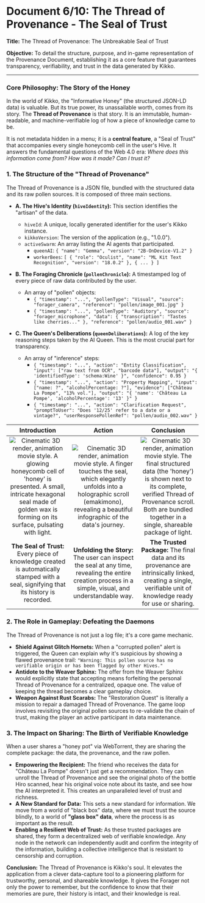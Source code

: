 # Document 6/10: The Thread of Provenance - The Seal of Trust

**Title:** The Thread of Provenance: The Unbreakable Seal of Trust

**Objective:** To detail the structure, purpose, and in-game representation of the Provenance Document, establishing it as a core feature that guarantees transparency, verifiability, and trust in the data generated by Kikko.

---

### **Core Philosophy: The Story of the Honey**

In the world of Kikko, the "Informative Honey" (the structured JSON-LD data) is valuable. But its true power, its unassailable worth, comes from its story. The **Thread of Provenance** is that story. It is an immutable, human-readable, and machine-verifiable log of how a piece of knowledge came to be.

It is not metadata hidden in a menu; it is a **central feature**, a "Seal of Trust" that accompanies every single honeycomb cell in the user's Hive. It answers the fundamental questions of the Web 4.0 era: *Where does this information come from? How was it made? Can I trust it?*

### **1. The Structure of the "Thread of Provenance"**

The Thread of Provenance is a JSON file, bundled with the structured data and its raw pollen sources. It is composed of three main sections.

*   **A. The Hive's Identity (`hiveIdentity`):** This section identifies the "artisan" of the data.
    *   `hiveId`: A unique, locally generated identifier for the user's Kikko instance.
    *   `kikkoVersion`: The version of the application (e.g., "1.0.0").
    *   `activeSwarm`: An array listing the AI agents that participated.
        *   `queenAI`: `{ "name": "Gemma", "version": "2B-OnDevice-V1.2" }`
        *   `workerBees`: `[ { "role": "Oculist", "name": "ML Kit Text Recognition", "version": "18.0.2" }, { ... } ]`

*   **B. The Foraging Chronicle (`pollenChronicle`):** A timestamped log of every piece of raw data contributed by the user.
    *   An array of "pollen" objects:
        *   `{ "timestamp": "...", "pollenType": "Visual", "source": "forager_camera", "reference": "pollen/image_001.jpg" }`
        *   `{ "timestamp": "...", "pollenType": "Auditory", "source": "forager_microphone", "data": { "transcription": "Tastes like cherries..." }, "reference": "pollen/audio_001.wav" }`

*   **C. The Queen's Deliberations (`queenDeliberations`):** A log of the key reasoning steps taken by the AI Queen. This is the most crucial part for transparency.
    *   An array of "inference" steps:
        *   `{ "timestamp": "...", "action": "Entity Classification", "input": ["raw text from OCR", "barcode data"], "output": "{ 'identifiedType': 'schema:Wine' }", "confidence": 0.95 }`
        *   `{ "timestamp": "...", "action": "Property Mapping", "input": ["name: ?", "alcoholPercentage: ?"], "evidence": ["Château La Pompe", "13% vol."], "output": "{ 'name': 'Château La Pompe', 'alcoholPercentage': '13' }" }`
        *   `{ "timestamp": "...", "action": "Clarification Request", "promptToUser": "Does '12/25' refer to a date or a vintage?", "userResponsePollenRef": "pollen/audio_002.wav" }`

| Introduction | Action | Conclusion |
| :---: | :---: | :---: |
| <img src="illustrations/prov_intro.png" alt="Cinematic 3D render, animation movie style. A glowing honeycomb cell of 'honey' is presented. A small, intricate hexagonal seal made of golden wax is forming on its surface, pulsating with light."> | <img src="illustrations/prov_action.png" alt="Cinematic 3D render, animation movie style. A finger touches the seal, which elegantly unfolds into a holographic scroll (emakimono), revealing a beautiful infographic of the data's journey."> | <img src="illustrations/prov_conclusion.png" alt="Cinematic 3D render, animation movie style. The final structured data (the 'honey') is shown next to its complete, verified Thread of Provenance scroll. Both are bundled together in a single, shareable package of light."> |
| **The Seal of Trust:** Every piece of knowledge created is automatically stamped with a seal, signifying that its history is recorded. | **Unfolding the Story:** The user can inspect the seal at any time, revealing the entire creation process in a simple, visual, and understandable way. | **The Trusted Package:** The final data and its provenance are intrinsically linked, creating a single, verifiable unit of knowledge ready for use or sharing. |

### **2. The Role in Gameplay: Defeating the Daemons**

The Thread of Provenance is not just a log file; it's a core game mechanic.

*   **Shield Against Glitch Hornets:** When a "corrupted pollen" alert is triggered, the Queen can explain *why* it's suspicious by showing a flawed provenance trail: `"Warning: This pollen source has no verifiable origin or has been flagged by other Hives."`
*   **Antidote to the Weaver Sphinx:** The offer from the Weaver Sphinx would explicitly state that accepting means forfeiting the personal Thread of Provenance for a centralized, opaque one. The value of keeping the thread becomes a clear gameplay choice.
*   **Weapon Against Rust Scarabs:** The "Restoration Quest" is literally a mission to repair a damaged Thread of Provenance. The game loop involves revisiting the original pollen sources to re-validate the chain of trust, making the player an active participant in data maintenance.

### **3. The Impact on Sharing: The Birth of Verifiable Knowledge**

When a user shares a "honey pot" via WebTorrent, they are sharing the complete package: the data, the provenance, and the raw pollen.

*   **Empowering the Recipient:** The friend who receives the data for "Château La Pompe" doesn't just get a recommendation. They can unroll the Thread of Provenance and see the original photo of the bottle Hiro scanned, hear his original voice note about its taste, and see how the AI interpreted it. This creates an unparalleled level of trust and richness.
*   **A New Standard for Data:** This sets a new standard for information. We move from a world of "black box" data, where we must trust the source blindly, to a world of **"glass box" data**, where the process is as important as the result.
*   **Enabling a Resilient Web of Trust:** As these trusted packages are shared, they form a decentralized web of verifiable knowledge. Any node in the network can independently audit and confirm the integrity of the information, building a collective intelligence that is resistant to censorship and corruption.

**Conclusion:**
The Thread of Provenance is Kikko's soul. It elevates the application from a clever data-capture tool to a pioneering platform for trustworthy, personal, and shareable knowledge. It gives the Forager not only the power to remember, but the confidence to know that their memories are pure, their history is intact, and their knowledge is real.